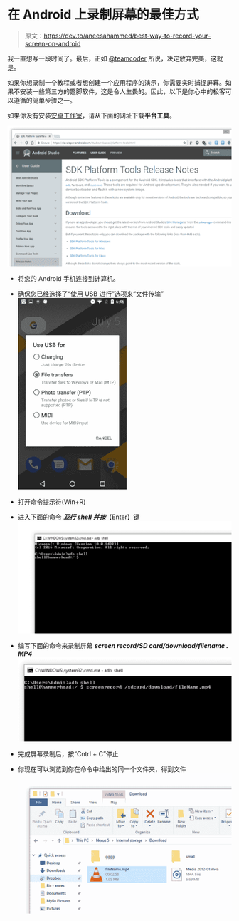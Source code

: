 # 在 Android 上录制屏幕的最佳方式

> 原文：<https://dev.to/aneesahammed/best-way-to-record-your-screen-on-android>

我一直想写一段时间了。最后，正如 [@teamcoder](https://dev.to/teamcoder/give-up-perfection) 所说，决定放弃完美，这就是。

如果你想录制一个教程或者想创建一个应用程序的演示，你需要实时捕捉屏幕。如果不安装一些第三方的蹩脚软件，这是令人生畏的。因此，以下是你心中的极客可以遵循的简单步骤之一。

如果你没有安装[安卓工作室](https://en.wikipedia.org/wiki/Android_Studio)，请从下面的网址下载**平台工具**。

[![image](img/7d504dc06433d94b1c047d95cce70d73.png)](https://res.cloudinary.com/practicaldev/image/fetch/s--jbZATGOh--/c_limit%2Cf_auto%2Cfl_progressive%2Cq_auto%2Cw_880/https://68.media.tumblr.com/cca00da1748263d0e83725a5b35a45fe/tumblr_inline_osmfr8Ap9k1r9udzd_540.png)

*   将您的 Android 手机连接到计算机。

*   确保您已经选择了“使用 USB 进行”选项来“文件传输” [![image](img/553c9e1c66f84129336333d3d2248e7c.png)](https://res.cloudinary.com/practicaldev/image/fetch/s--AAaiYJ_a--/c_limit%2Cf_auto%2Cfl_progressive%2Cq_auto%2Cw_880/https://68.media.tumblr.com/96002147472c6fe7d3086ffd35018c1a/tumblr_inline_osmhjmrbD51r9udzd_540.png)

*   打开命令提示符(Win+R)

*   进入下面的命令
    ***亚行 shell 并按***【Enter】键 [![image](img/d5f0efd42a7d6457a38c936013940793.png)](https://res.cloudinary.com/practicaldev/image/fetch/s--RtsjMnB7--/c_limit%2Cf_auto%2Cfl_progressive%2Cq_auto%2Cw_880/https://68.media.tumblr.com/22506d9da7d8961c43af01d9aade6ff8/tumblr_inline_osmgdouEA01r9udzd_540.png)

*   编写下面的命令来录制屏幕
    ***screen record/SD card/download/filename . MP4***[![image](img/2e84708f85a764de67528cf4cbbcbc4c.png)](https://res.cloudinary.com/practicaldev/image/fetch/s--tVPv9Qhq--/c_limit%2Cf_auto%2Cfl_progressive%2Cq_auto%2Cw_880/https://68.media.tumblr.com/68e8f4afd8ea3d9412d42ef34e857c4a/tumblr_inline_osmgktR5a91r9udzd_540.png)

*   完成屏幕录制后，按“Cntrl + C”停止

*   你现在可以浏览到你在命令中给出的同一个文件夹，得到文件 [![image](img/69e2c29698329e6d60d766d71e20f21a.png)](https://res.cloudinary.com/practicaldev/image/fetch/s--n7_OPr1S--/c_limit%2Cf_auto%2Cfl_progressive%2Cq_auto%2Cw_880/https://68.media.tumblr.com/6aa818d95f930b722eff6647bc794f6b/tumblr_inline_osmgsdo8WK1r9udzd_540.png)